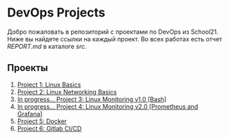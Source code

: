 # DevOps Projects

Добро пожаловать в репозиторий с проектами по DevOps из School21. Ниже вы найдете ссылки на каждый проект. Во всех работах есть отчет _REPORT\.md_ в каталоге _src_.

## Проекты

1. [Project 1: Linux Basics](./Linux_Basics/src/REPORT.md)
2. [Project 2: Linux Networking Basics](./Linux_Networking_Basics/src/REPORT.md)
3. [In progress... Project 3: Linux Monitoring v1.0 [Bash]](./Linux_Monitoring_v1)
4. [In progress... Project 4: Linux Monitoring v2.0 [Prometheus and Grafana]](./Linux_Monitoring_v2)
5. [Project 5: Docker](./Docker)
6. [Project 6: Gitlab CI/CD](./CI_CD)

